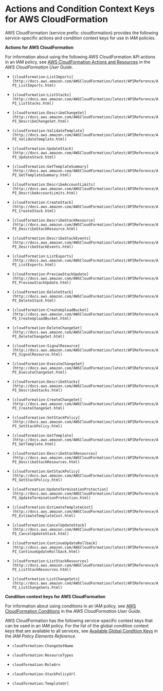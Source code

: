 # Actions and Condition Context Keys for AWS CloudFormation<a name="list_cloudformation"></a>

AWS CloudFormation \(service prefix: cloudformation\) provides the following service\-specific actions and condition context keys for use in IAM policies\.

**Actions for AWS CloudFormation**

For information about using the following AWS CloudFormation API actions in an IAM policy, see [AWS CloudFormation Actions and Resources](http://docs.aws.amazon.com/AWSCloudFormation/latest/UserGuide/using-iam-template.html#d0e4248) in the *AWS CloudFormation User Guide*\.

+ `[cloudformation:ListImports](http://docs.aws.amazon.com/AWSCloudFormation/latest/APIReference/API_ListImports.html)`

+ `[cloudformation:ListStacks](http://docs.aws.amazon.com/AWSCloudFormation/latest/APIReference/API_ListStacks.html)`

+ `[cloudformation:DescribeChangeSet](http://docs.aws.amazon.com/AWSCloudFormation/latest/APIReference/API_DescribeChangeSet.html)`

+ `[cloudformation:ValidateTemplate](http://docs.aws.amazon.com/AWSCloudFormation/latest/APIReference/API_ValidateTemplate.html)`

+ `[cloudformation:UpdateStack](http://docs.aws.amazon.com/AWSCloudFormation/latest/APIReference/API_UpdateStack.html)`

+ `[cloudformation:GetTemplateSummary](http://docs.aws.amazon.com/AWSCloudFormation/latest/APIReference/API_GetTemplateSummary.html)`

+ `[cloudformation:DescribeAccountLimits](http://docs.aws.amazon.com/AWSCloudFormation/latest/APIReference/API_DescribeAccountLimits.html)`

+ `[cloudformation:CreateStack](http://docs.aws.amazon.com/AWSCloudFormation/latest/APIReference/API_CreateStack.html)`

+ `[cloudformation:DescribeStackResource](http://docs.aws.amazon.com/AWSCloudFormation/latest/APIReference/API_DescribeStackResource.html)`

+ `[cloudformation:DescribeStackEvents](http://docs.aws.amazon.com/AWSCloudFormation/latest/APIReference/API_DescribeStackEvents.html)`

+ `[cloudformation:ListExports](http://docs.aws.amazon.com/AWSCloudFormation/latest/APIReference/API_ListExports.html)`

+ `[cloudformation:PreviewStackUpdate](http://docs.aws.amazon.com/AWSCloudFormation/latest/APIReference/API_PreviewStackUpdate.html)`

+ `[cloudformation:DeleteStack](http://docs.aws.amazon.com/AWSCloudFormation/latest/APIReference/API_DeleteStack.html)`

+ `[cloudformation:CreateUploadBucket](http://docs.aws.amazon.com/AWSCloudFormation/latest/APIReference/API_CreateUploadBucket.html)`

+ `[cloudformation:DeleteChangeSet](http://docs.aws.amazon.com/AWSCloudFormation/latest/APIReference/API_DeleteChangeSet.html)`

+ `[cloudformation:SignalResource](http://docs.aws.amazon.com/AWSCloudFormation/latest/APIReference/API_SignalResource.html)`

+ `[cloudformation:ExecuteChangeSet](http://docs.aws.amazon.com/AWSCloudFormation/latest/APIReference/API_ExecuteChangeSet.html)`

+ `[cloudformation:DescribeStacks](http://docs.aws.amazon.com/AWSCloudFormation/latest/APIReference/API_DescribeStacks.html)`

+ `[cloudformation:CreateChangeSet](http://docs.aws.amazon.com/AWSCloudFormation/latest/APIReference/API_CreateChangeSet.html)`

+ `[cloudformation:SetStackPolicy](http://docs.aws.amazon.com/AWSCloudFormation/latest/APIReference/API_SetStackPolicy.html)`

+ `[cloudformation:GetTemplate](http://docs.aws.amazon.com/AWSCloudFormation/latest/APIReference/API_GetTemplate.html)`

+ `[cloudformation:DescribeStackResources](http://docs.aws.amazon.com/AWSCloudFormation/latest/APIReference/API_DescribeStackResources.html)`

+ `[cloudformation:GetStackPolicy](http://docs.aws.amazon.com/AWSCloudFormation/latest/APIReference/API_GetStackPolicy.html)`

+ `[cloudformation:UpdateTerminationProtection](http://docs.aws.amazon.com/AWSCloudFormation/latest/APIReference/API_UpdateTerminationProtection.html)`

+ `[cloudformation:EstimateTemplateCost](http://docs.aws.amazon.com/AWSCloudFormation/latest/APIReference/API_EstimateTemplateCost.html)`

+ `[cloudformation:CancelUpdateStack](http://docs.aws.amazon.com/AWSCloudFormation/latest/APIReference/API_CancelUpdateStack.html)`

+ `[cloudformation:ContinueUpdateRollback](http://docs.aws.amazon.com/AWSCloudFormation/latest/APIReference/API_ContinueUpdateRollback.html)`

+ `[cloudformation:ListStackResources](http://docs.aws.amazon.com/AWSCloudFormation/latest/APIReference/API_ListStackResources.html)`

+ `[cloudformation:ListChangeSets](http://docs.aws.amazon.com/AWSCloudFormation/latest/APIReference/API_ListChangeSets.html)`

**Condition context keys for AWS CloudFormation**

For information about using conditions in an IAM policy, see [AWS CloudFormation Conditions](http://docs.aws.amazon.com/AWSCloudFormation/latest/UserGuide/using-iam-template.html#d0e4297) in the *AWS CloudFormation User Guide*\.

AWS CloudFormation has the following service\-specific context keys that can be used in an IAM policy\. For the list of the global condition context keys that are available to all services, see [Available Global Condition Keys](reference_policies_condition-keys.md#AvailableKeys) in the *IAM Policy Elements Reference*\.

+ `cloudformation:ChangeSetName`

+ `cloudformation:ResourceTypes`

+ `cloudformation:RoleArn`

+ `cloudformation:StackPolicyUrl`

+ `cloudformation:TemplateUrl`
